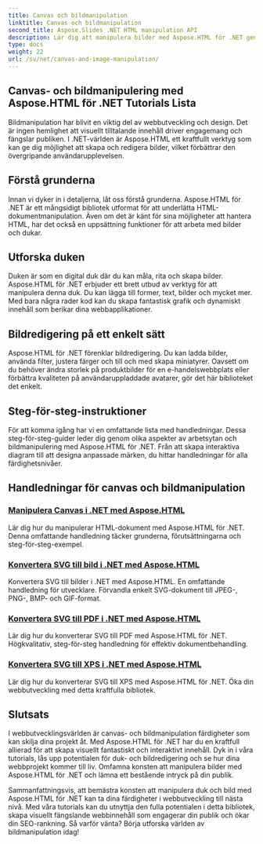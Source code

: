 ```yaml
---
title: Canvas och bildmanipulation
linktitle: Canvas och bildmanipulation
second_title: Aspose.Slides .NET HTML manipulation API
description: Lär dig att manipulera bilder med Aspose.HTML för .NET genom steg-för-steg tutorials. Upptäck kraften med canvas och bildredigering.
type: docs
weight: 22
url: /sv/net/canvas-and-image-manipulation/
---
```


## Canvas- och bildmanipulering med Aspose.HTML för .NET Tutorials Lista

Bildmanipulation har blivit en viktig del av webbutveckling och design. Det är ingen hemlighet att visuellt tilltalande innehåll driver engagemang och fängslar publiken. I .NET-världen är Aspose.HTML ett kraftfullt verktyg som kan ge dig möjlighet att skapa och redigera bilder, vilket förbättrar den övergripande användarupplevelsen.

## Förstå grunderna

Innan vi dyker in i detaljerna, låt oss förstå grunderna. Aspose.HTML för .NET är ett mångsidigt bibliotek utformat för att underlätta HTML-dokumentmanipulation. Även om det är känt för sina möjligheter att hantera HTML, har det också en uppsättning funktioner för att arbeta med bilder och dukar.

## Utforska duken

Duken är som en digital duk där du kan måla, rita och skapa bilder. Aspose.HTML för .NET erbjuder ett brett utbud av verktyg för att manipulera denna duk. Du kan lägga till former, text, bilder och mycket mer. Med bara några rader kod kan du skapa fantastisk grafik och dynamiskt innehåll som berikar dina webbapplikationer.

## Bildredigering på ett enkelt sätt

Aspose.HTML för .NET förenklar bildredigering. Du kan ladda bilder, använda filter, justera färger och till och med skapa miniatyrer. Oavsett om du behöver ändra storlek på produktbilder för en e-handelswebbplats eller förbättra kvaliteten på användaruppladdade avatarer, gör det här biblioteket det enkelt.

## Steg-för-steg-instruktioner

För att komma igång har vi en omfattande lista med handledningar. Dessa steg-för-steg-guider leder dig genom olika aspekter av arbetsytan och bildmanipulering med Aspose.HTML för .NET. Från att skapa interaktiva diagram till att designa anpassade märken, du hittar handledningar för alla färdighetsnivåer.

## Handledningar för canvas och bildmanipulation
### [Manipulera Canvas i .NET med Aspose.HTML](./manipulating-canvas/)
Lär dig hur du manipulerar HTML-dokument med Aspose.HTML för .NET. Denna omfattande handledning täcker grunderna, förutsättningarna och steg-för-steg-exempel.
### [Konvertera SVG till bild i .NET med Aspose.HTML](./convert-svg-to-image/)
Konvertera SVG till bilder i .NET med Aspose.HTML. En omfattande handledning för utvecklare. Förvandla enkelt SVG-dokument till JPEG-, PNG-, BMP- och GIF-format.
### [Konvertera SVG till PDF i .NET med Aspose.HTML](./convert-svg-to-pdf/)
Lär dig hur du konverterar SVG till PDF med Aspose.HTML för .NET. Högkvalitativ, steg-för-steg handledning för effektiv dokumentbehandling.
### [Konvertera SVG till XPS i .NET med Aspose.HTML](./convert-svg-to-xps/)
Lär dig hur du konverterar SVG till XPS med Aspose.HTML för .NET. Öka din webbutveckling med detta kraftfulla bibliotek.

## Slutsats

I webbutvecklingsvärlden är canvas- och bildmanipulation färdigheter som kan skilja dina projekt åt. Med Aspose.HTML för .NET har du en kraftfull allierad för att skapa visuellt fantastiskt och interaktivt innehåll. Dyk in i våra tutorials, lås upp potentialen för duk- och bildredigering och se hur dina webbprojekt kommer till liv. Omfamna konsten att manipulera bilder med Aspose.HTML för .NET och lämna ett bestående intryck på din publik.

Sammanfattningsvis, att bemästra konsten att manipulera duk och bild med Aspose.HTML för .NET kan ta dina färdigheter i webbutveckling till nästa nivå. Med våra tutorials kan du utnyttja den fulla potentialen i detta bibliotek, skapa visuellt fängslande webbinnehåll som engagerar din publik och ökar din SEO-rankning. Så varför vänta? Börja utforska världen av bildmanipulation idag!